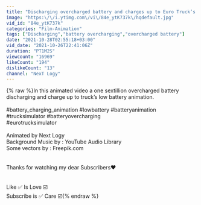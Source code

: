 ```yaml
---
title: "Discharging overcharged battery and charges up to Euro Truck’s low battery animation"
image: "https:\/\/i.ytimg.com\/vi\/84e_ytK737k\/hqdefault.jpg"
vid_id: "84e_ytK737k"
categories: "Film-Animation"
tags: ["Discharging","battery overcharging","overcharged battery"]
date: "2021-10-28T02:55:18+03:00"
vid_date: "2021-10-26T22:41:06Z"
duration: "PT1M2S"
viewcount: "16969"
likeCount: "194"
dislikeCount: "13"
channel: "NexT Logy"
---
```

{% raw %}In this animated video a one sextillion overcharged battery discharging and charge up to truck’s low battery animation. <br /><br />#battery_charging_animation #lowbattery #batteryanimation #trucksimulator #batteryovercharging <br />#eurotrucksimulator <br /><br />Animated by Next Logy <br />Background Music by : YouTube Audio Library <br />Some vectors by : Freepik.com<br /><br /><br />Thanks for watching my dear Subscribers♥️<br /><br /><br />Like ✅ Is Love ☑️<br />Subscribe is ✅ Care ☑️{% endraw %}
